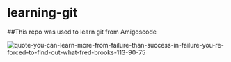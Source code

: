 # learning-git

##This repo was used to learn git from Amigoscode

![quote-you-can-learn-more-from-failure-than-success-in-failure-you-re-forced-to-find-out-what-fred-brooks-113-90-75](https://github.com/Muzi7826/learning-git/assets/151571259/f2ccde5e-7619-49a2-94f5-c52a8f9a4f8d)

